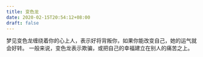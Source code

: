 ```yaml
---
title: 变色龙
date: 2020-02-15T20:54:12+08:00
draft: false
---
```


梦见变色龙缠绕着你的心上人，表示好将背叛你，如果你能改变自己，她的运气就会好转。
一般来说，变色龙表示欺骗，或把自己的幸福建立在别人的痛苦之上。

